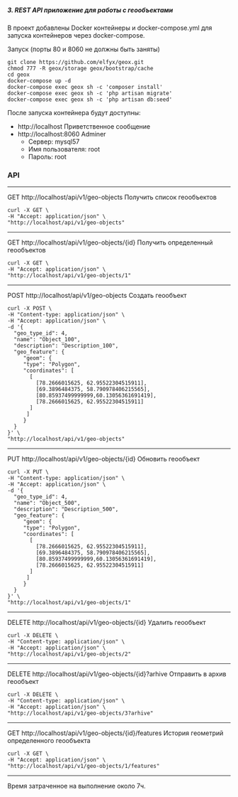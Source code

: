 ##### 3. REST API приложение для работы с геообъектами

В проект добавлены Docker контейнеры и docker-compose.yml для запуска контейнеров через docker-compose.

Запуск (порты 80 и 8060 не должны быть заняты)
```
git clone https://github.com/elfyx/geox.git
chmod 777 -R geox/storage geox/bootstrap/cache
cd geox
docker-compose up -d
docker-compose exec geox sh -c 'composer install'
docker-compose exec geox sh -c 'php artisan migrate'
docker-compose exec geox sh -c 'php artisan db:seed'
```

После запуска контейнера будут доступны:
* http://localhost Приветственное сообщение
* http://localhost:8060 Adminer
  - Сервер: mysql57
  - Имя пользователя: root
  - Пароль: root


### API

---
GET http://localhost/api/v1/geo-objects Получить список геообъектов
```
curl -X GET \
-H "Accept: application/json" \
"http://localhost/api/v1/geo-objects"
```
---
GET http://localhost/api/v1/geo-objects/{id} Получить определенный геообъектов
```
curl -X GET \
-H "Accept: application/json" \
"http://localhost/api/v1/geo-objects/1"
```
---
POST http://localhost/api/v1/geo-objects Создать геообъект
```
curl -X POST \
-H "Content-type: application/json" \
-H "Accept: application/json" \
-d '{
  "geo_type_id": 4,
  "name": "Object_100",
  "description": "Description_100",
  "geo_feature": {
     "geom": {
     "type": "Polygon",
     "coordinates": [
       [
         [78.2666015625, 62.95522304515911],
         [69.3896484375, 58.790978406215565],
         [80.85937499999999,60.13056361691419],
         [78.2666015625, 62.95522304515911]
       ]
      ]
     }
  }
}' \
"http://localhost/api/v1/geo-objects"
```
---
PUT http://localhost/api/v1/geo-objects/{id} Обновить геообъект
```
curl -X PUT \
-H "Content-type: application/json" \
-H "Accept: application/json" \
-d '{
  "geo_type_id": 4,
  "name": "Object_500",
  "description": "Description_500",
  "geo_feature": {
     "geom": {
     "type": "Polygon",
     "coordinates": [
       [
         [78.2666015625, 62.95522304515911],
         [69.3896484375, 58.790978406215565],
         [80.85937499999999,60.13056361691419],
         [78.2666015625, 62.95522304515911]
       ]
      ]
     }
  }
}' \
"http://localhost/api/v1/geo-objects/1"
```
---
DELETE http://localhost/api/v1/geo-objects/{id} Удалить геообъект
```
curl -X DELETE \
-H "Content-type: application/json" \
-H "Accept: application/json" \
"http://localhost/api/v1/geo-objects/2"
```
---
DELETE http://localhost/api/v1/geo-objects/{id}?arhive Отправить в архив геообъект
```
curl -X DELETE \
-H "Content-type: application/json" \
-H "Accept: application/json" \
"http://localhost/api/v1/geo-objects/3?arhive"
```
---
GET http://localhost/api/v1/geo-objects/{id}/features История геометрий определенного геообъекта
```
curl -X GET \
-H "Accept: application/json" \
"http://localhost/api/v1/geo-objects/1/features"
```
---


Время затраченное на выполнение около 7ч.